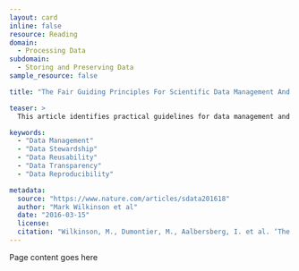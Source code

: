 ```yaml
---
layout: card
inline: false
resource: Reading
domain:
  - Processing Data
subdomain:
  - Storing and Preserving Data
sample_resource: false

title: "The Fair Guiding Principles For Scientific Data Management And Stewardship"

teaser: >
  This article identifies practical guidelines for data management and data stewardship so that data can be published and preserved in ways that ensure transparency, reproducibility, and reusability.

keywords:
  - "Data Management"
  - "Data Stewardship"
  - "Data Reusability"
  - "Data Transparency"
  - "Data Reproducibility"

metadata:
  source: "https://www.nature.com/articles/sdata201618"
  author: "Mark Wilkinson et al"
  date: "2016-03-15"
  license: 
  citation: "Wilkinson, M., Dumontier, M., Aalbersberg, I. et al. ‘The FAIR Guiding Principles for Scientific Data Management and Stewardship.’ Scientific Data 3 (2016). https://doi.org/10.1038/sdata.2016.18"
---
```


Page content goes here
